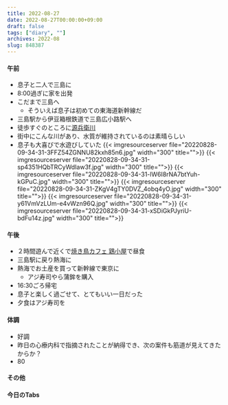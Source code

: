 ```yaml
---
title: 2022-08-27
date: 2022-08-27T00:00:00+09:00
draft: false
tags: ["diary", ""]
archives: 2022-08
slug: 848387
---
```

#### 午前
- 息子と二人で三島に
- 8:00過ぎに家を出発
- こだまで三島へ
  - そういえば息子は初めての東海道新幹線だ
- 三島駅から伊豆箱根鉄道で三島広小路駅へ
- 徒歩すぐのところに[源兵衛川](https://www.mishima-kankou.com/spot/287/)
- 街中にこんな川があり、水質が維持されているのは素晴らしい
- 息子も大喜びで水遊びしていた
{{< imgresourceserver file="20220828-09-34-31-3FFZ54ZGNNU82kxh85n6.jpg" width="300" title="">}}
{{< imgresourceserver file="20220828-09-34-31-sp4351HQbTRCyWdIaw3f.jpg" width="300" title="">}}
{{< imgresourceserver file="20220828-09-34-31-lW6I8rNA7btYuh-kGPuC.jpg" width="300" title="">}}
{{< imgresourceserver file="20220828-09-34-31-ZKgV4gTY0DVZ_4obq4yO.jpg" width="300" title="">}}
{{< imgresourceserver file="20220828-09-34-31-y61VmVzLUm-e4vWzn96Q.jpg" width="300" title="">}}
{{< imgresourceserver file="20220828-09-34-31-xSDiGkPJyriU-bdFu14z.jpg" width="300" title="">}}
#### 午後
- ２時間遊んで近くで[焼き鳥カフェ 鶏小屋](http://yakitori-torigoya.com)で昼食
- 三島駅に戻り熱海に
- 熱海でお土産を買って新幹線で東京に
  - アジ寿司やら蒲鉾を購入
- 16:30ごろ帰宅
- 息子と楽しく過ごせて、とてもいい一日だった
- 夕食はアジ寿司を
#### 体調
- 好調
- 昨日の心療内科で指摘されたことが納得でき、次の案件も筋道が見えてきたからか？
- 80
#### その他
#### 今日のTabs
